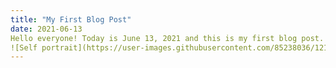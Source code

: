 ```yaml
---
title: "My First Blog Post"
date: 2021-06-13
Hello everyone! Today is June 13, 2021 and this is my first blog post.
![Self portrait](https://user-images.githubusercontent.com/85238036/121962901-5a7d7980-cd37-11eb-85b5-4e079cc69b66.jpg)
---
```

